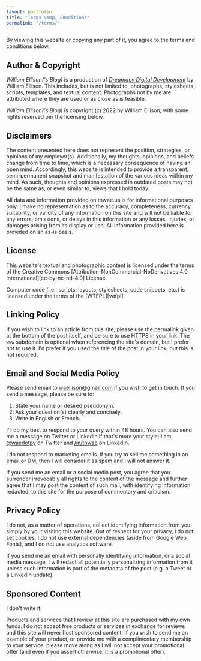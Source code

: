 ```yaml
---
layout: portfolio
title: "Terms &amp; Conditions"
permalink: "/terms/"
---
```


By viewing this website or copying any part of it, you agree to the
terms and conditions below.

## Author & Copyright

_William Ellison('s Blog)_ is a production of _[Dreamacy Digital Development](https://dreamacy.io)_ by William Ellison.  This includes, but is not limited to, photographs, stylesheets, scripts, templates, and textual content.  Photographs not by me are attributed where they are used or as close as is feasible.

_William Ellison('s Blog)_ is copyright (c) 2022 by William Ellison, with some rights reserved per the licensing below.

## Disclaimers

The content presented here does not represent the position, strategies, or opinions of my employer(s).  Additionally, my thoughts, opinions, and beliefs change from time to time, which is a necessary consequence of having an open mind.  Accordingly, this website is intended to provide a transparent, semi-permanent snapshot and manifestation of the various ideas within my mind.  As such, thoughts and opinions expressed in outdated posts may not be the same as, or even similar to, views that I hold today.

All data and information provided on tnwae.us is for informational purposes only.  I make no representation as to the accuracy, completeness, currency, suitability, or validity of any information on this site and will not be liable for any errors, omissions, or delays in this information or any losses, injuries, or damages arising from its display or use.  All information provided here is provided on an as-is basis.

## License

This website's textual and photographic content is licensed under the terms of the Creative Commons [Attribution-NonCommercial-NoDerivatives 4.0 International][cc-by-nc-nd-4.0] License.

Computer code (i.e., scripts, layouts, stylesheets, code snippets, etc.) is licensed under the terms of the [WTFPL][wtfpl].

## Linking Policy

If you wish to link to an article from this site, please use the permalink given at the bottom of the post itself, and be sure to use HTTPS in your link.  The `www` subdomain is optional when referencing the site's domain, but I prefer _not_ to use it.  I'd prefer if you used the title of the post in your link, but this is not required.

## Email and Social Media Policy

Please send email to <waellison@gmail.com> if you wish to get in touch.  If you send a message, please be sure to:

1. State your name or desired pseudonym.
2. Ask your question(s) clearly and concisely.
3. Write in English or French.

I'll do my best to respond to your query within 48 hours.  You can also send me a message on Twitter or LinkedIn if that's more your style; I am [@waedotpy](https://twitter.com/waedotpy) on Twitter and [/in/tnwae](https://linkedin.com/in/tnwae) on LinkedIn.

I do not respond to marketing emails.  If you try to sell me something in an email or DM, then I will consider it as spam and I will not answer it.

If you send me an email or a social media post, you agree that you surrender irrevocably all rights to the content of the message and further agree that I may post the content of such mail, with identifying information redacted, to this site for the purpose of commentary and criticism.

## Privacy Policy

I do not, as a matter of operations, collect identifying information from you simply by your visiting this website.  Out of respect for your privacy, I do not set cookies, I do not use external dependencies (aside from Google Web Fonts), and I do not use analytics software.

If you send me an email with personally identifying information, or a social media message, I will redact all potentially personalizing information from it unless such information is part of the metadata of the post (e.g. a Tweet or a LinkedIn update).

## Sponsored Content

I don't write it.

Products and services that I review at this site are purchased with my own funds.  I do not accept free products or services in exchange for reviews and this site will never host sponsored content.  If you wish to send me an example of your product, or provide me with a complimentary membership to your service, please move along as I will not accept your promotional offer (and even if you assert otherwise, it is a promotional offer).
